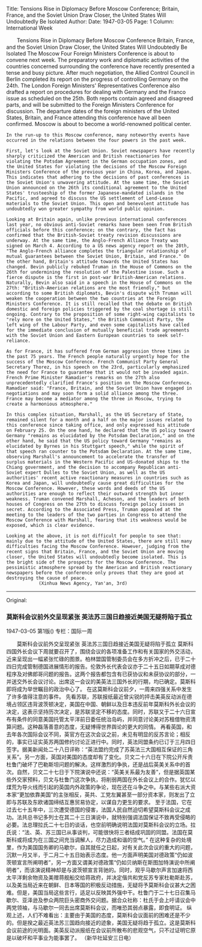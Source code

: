 Title: Tensions Rise in Diplomacy Before Moscow Conference; Britain, France, and the Soviet Union Draw Closer, the United States Will Undoubtedly Be Isolated
Author:
Date: 1947-03-05
Page: 1
Column: International Week

　　Tensions Rise in Diplomacy Before Moscow Conference
    Britain, France, and the Soviet Union Draw Closer, the United States Will Undoubtedly Be Isolated
    The Moscow Four Foreign Ministers Conference is about to convene next week. The preparatory work and diplomatic activities of the countries concerned surrounding the conference have recently presented a tense and busy picture. After much negotiation, the Allied Control Council in Berlin completed its report on the progress of controlling Germany on the 24th. The London Foreign Ministers' Representatives Conference also drafted a report on procedures for dealing with Germany and the Franco issue as scheduled on the 25th. Both reports contain agreed and disagreed parts, and will be submitted to the Foreign Ministers Conference for discussion. The departure dates of the foreign ministers of the United States, Britain, and France attending this conference have all been confirmed. Moscow is about to become a world-renowned political center.

    In the run-up to this Moscow conference, many noteworthy events have occurred in the relations between the four powers in the past week.

    First, let's look at the Soviet Union. Soviet newspapers have recently sharply criticized the American and British reactionaries for violating the Potsdam Agreement in the German occupation zones, and the United States for violating the decisions of the Moscow Foreign Ministers Conference of the previous year in China, Korea, and Japan. This indicates that adhering to the decisions of past conferences is the Soviet Union's unwavering attitude. At the same time, the Soviet Union announced on the 26th its conditional agreement to the United States' trusteeship of the former Japanese-mandated islands in the Pacific, and agreed to discuss the US settlement of Lend-Lease materials to the Soviet Union. This open and benevolent attitude has undoubtedly won greater sympathy from world public opinion.

    Looking at Britain again, unlike previous international conferences last year, no obvious anti-Soviet remarks have been seen from British officials before this conference; on the contrary, the fact has confirmed that the British-Soviet treaty revision discussions are underway. At the same time, the Anglo-French Alliance Treaty was signed on March 4. According to a US news agency report on the 28th, "The Anglo-French alliance completes the triangular relationship of mutual guarantees between the Soviet Union, Britain, and France." On the other hand, Britain's attitude towards the United States has changed. Bevin publicly rebuked Truman in the House of Commons on the 26th for undermining the resolution of the Palestine issue. Such a fierce dispute is the first in post-war British-American relations. Naturally, Bevin also said in a speech in the House of Commons on the 27th: "British-American relations are the most friendly," but according to some British diplomats, Bevin's dispute with Truman will weaken the cooperation between the two countries at the Foreign Ministers Conference. It is still recalled that the debate on British domestic and foreign policies triggered by the coal shortage is still ongoing. Contrary to the proposition of some right-wing capitalists to "rely more on the United States," the British Communist Party, the left wing of the Labour Party, and even some capitalists have called for the immediate conclusion of mutually beneficial trade agreements with the Soviet Union and Eastern European countries to seek self-reliance.

    As for France, it has suffered from German aggression three times in the past 75 years. The French people naturally urgently hope for the success of the Moscow Conference. French Communist Party General Secretary Thorez, in his speech on the 23rd, particularly emphasized the need for France to guarantee that it would not be invaded again. French Prime Minister Ramadier's remarks on the 27th also unprecedentedly clarified France's position on the Moscow Conference. Ramadier said: "France, Britain, and the Soviet Union have engaged in negotiations and may soon form a solid alliance among the three. France may become a mediator among the three in Moscow, trying to create a harmonious atmosphere."

    In this complex situation, Marshall, as the US Secretary of State, remained silent for a month and a half on the major issues related to this conference since taking office, and only expressed his attitude on February 25. On the one hand, he declared that the US policy toward Germany "remains as elucidated by the Potsdam Declaration," and on the other hand, he said that the US policy toward Germany "remains as elucidated by Byrnes in his Stuttgart speech," while the spirit of that speech ran counter to the Potsdam Declaration. At the same time, observing Marshall's announcement to accelerate the transfer of surplus materials in the Western Pacific and US-donated ships to the Chiang government, and the decision to accompany Republican anti-Soviet expert Dulles to the Soviet Union, as well as the US authorities' recent active reactionary measures in countries such as Korea and Japan, will undoubtedly cause great difficulties for the Moscow Conference. However, these words and deeds of the US authorities are enough to reflect their outward strength but inner weakness. Truman convened Marshall, Acheson, and the leaders of both houses of Congress on the 27th to discuss foreign policy issues in secret. According to the Associated Press, Truman appealed at the meeting to the leaders of the two parties in Congress to attend the Moscow Conference with Marshall, fearing that its weakness would be exposed, which is clear evidence.

    Looking at the above, it is not difficult for people to see that: mainly due to the attitude of the United States, there are still many difficulties facing the Moscow Conference. However, judging from the recent signs that Britain, France, and the Soviet Union are moving closer, the United States will undoubtedly become isolated. This is the bright side of the prospects for the Moscow Conference. The pessimistic atmosphere spread by the American and British reactionary newspapers before the conference only proves that they are good at destroying the cause of peace.
                (Xinhua News Agency, Yan'an, 3rd)



<hr /> 

Original: 


### 莫斯科会议前外交呈现紧张  英法苏三国日趋接近美国无疑将陷于孤立

1947-03-05
第1版()
专栏：国际一周

　　莫斯科会议前外交呈现紧张
    英法苏三国日趋接近美国无疑将陷于孤立
    莫斯科四国外长会议下周就要召开了，围绕会议的各项准备工作和有关国家的外交活动，近来呈现出一幅紧张忙碌的图景。柏林盟国管制委员会在多方折冲之后，已于二十四日完成管制德国进展情形的报告。伦敦外长代表会议亦于二十五日如期草成对德程序及对佛郎哥问题的报告。这两个报告都包含有已获协议和未获协议的部分，一并送交外长会议讨论。出席这一会议的美英法三国外长的行期，均已确定。莫斯科即将成为举世瞩目的政治中心了。
    在这莫斯科会议前夕，一周来四强关系中发生了许多值得注意的事件。
    先看苏联，苏联报纸最近曾尖锐的抨击美英反动派在德境占领区违背波茨顿决定，美国在中国、朝鲜以及日本违反前年莫斯科外长会议的决定，这表示坚持历次决定，是苏联坚定不移的态度。同时，苏联又于二十六日宣布有条件的同意美国托管太平洋前日委任统治岛屿，并同意讨论美对苏租借物资清算问题。这种磊落善意的态度，无疑博得世界舆论的更大的同情。
    再看英国，和去年各次国际会议不同，英官方在这次会议之前，未见有明显的反苏言论；相反的，事实已证实英苏两国修约讨论正进行中。同时，英法同盟条约已订于三月四日签字。据美新闻处二十八日评称：“英法盟约完成了苏英法三大国相互保证的三角关系”。另一方面，英国对美国的态度却有了变化。贝文二十六日在下院公开斥责杜鲁门破坏了巴勒斯坦问题的解决。这样激烈的争执，还是战后英美关系中的首次。自然，贝文二十七日于下院演说中还说：“英美关系最为友善”，但是据英国某些外交家预料，贝文与杜鲁门这次争执，将削弱两国在外长会议上的合作。犹忆以煤荒为导火线而引起的英国内外政策的争论，现在还在斗争之中。与某些右派大资本家“更加依靠美国”的主张相反，英共、工党左翼甚至一部分资本家，则发出了立即与苏联及东欧诸国缔结互惠贸易协定，以谋自力更生的要求。
    至于法国，它在过去七十五年中，三次遭受德国的侵害，法国人民自然迫切希望莫斯科会议之成功。法共总书记多列士在其二十三日演说中，就特别强调法国保证不致再受侵略的必要。法总理拉氏二十七日的谈话，也空前明确说明法国对莫斯科会议的立场。拉氏说：“法、英、苏三国已从事谈判，可能很快将三者结成巩固的同盟。法国在莫斯科或将成为在三国之间充当调解人，尽力造成和谐的空气。”
    在这种复杂的处境里，作为美国国务卿的马歇尔，自其就任之日起，对有关此次会议的重大的问题，沉默一月又半，于二月二十五日始表示态度。他一方面声明美国对德政策“仍如波茨顿宣言所阐明者”，另一方面又谓美对德政策“仍如贝纳斯在斯图加特演说中所阐明者”，而该演说精神却是与波茨顿宣言背驰的。同时，观乎马歇尔声言加速将西太平洋剩余物资及美赠蒋舰船交给蒋政府，并决定偕共和党反苏专家杜勒斯赴苏，以及美当局近来在朝鲜、日本等国的积极反动措施，无疑将予莫斯科会议甚大之困难。但是，美国当局这些言行，适足以反映其外强中干。杜鲁门于二十七日召集马歇尔、亚泽逊及参众两院巨头密商外交问题。据合众社称：杜氏于会上吁请议会中两党领袖，与马歇尔一同去出席莫斯科会议，而唯恐其弱点暴露，即食明证。
    纵观上述，人们不难看出：主要由于美国的态度，莫斯科会议面前的困难还是不少的。但是揆之最近英法苏三国趋向接近的迹象，美国无疑将趋于孤立。这是莫斯科会议前途的光明面。美英反动派报纸在会议前所散布的悲观空气，只不过证明它原是以破坏和平事业为能事罢了。
                （新华社延安三日电）
